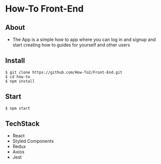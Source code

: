 # How-To Front-End

## About

- The App is a simple how to app where you can log in and signup and start creating how to guides for yourself and other users

## Install

    $ git clone https://github.com/How-To2/Front-End.git
    $ cd how-to
    $ npm install

## Start

    $ npm start

## TechStack

- React
- Styled Components
- Redux
- Axios
- Jest
